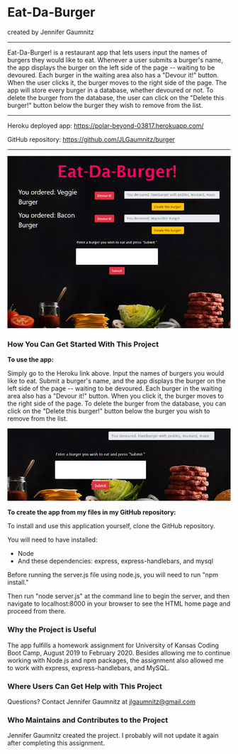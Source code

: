 # Eat-Da-Burger

created by Jennifer Gaumnitz
____________

Eat-Da-Burger! is a restaurant app that lets users input the names of burgers they would like to eat. Whenever a user submits a burger's name, the app displays the burger on the left side of the page -- waiting to be devoured. Each burger in the waiting area also has a "Devour it!" button. When the user clicks it, the burger moves to the right side of the page. The app will store every burger in a database, whether devoured or not. To delete the burger from the database, the user can click on the "Delete this burger!" button below the burger they wish to remove from the list.

- - - -
Heroku deployed app: https://polar-beyond-03817.herokuapp.com/

GitHub repository: https://github.com/JLGaumnitz/burger
- - - -

![Eat-Da-Burger Top of Page](./images_for_README/Eat-Da-Burger_Top_of_Page.PNG)
### How You Can Get Started With This Project ###

<strong>To use the app:</strong> 

Simply go to the Heroku link above. Input the names of burgers you would like to eat. Submit a burger's name, and the app displays the burger on the left side of the page -- waiting to be devoured. Each burger in the waiting area also has a "Devour it!" button. When you click it, the burger moves to the right side of the page. To delete the burger from the database, you can click on the "Delete this burger!" button below the burger you wish to remove from the list.

![Eat-Da-Burger Top of Page](./images_for_README/Eat-Da-Burger_Bottom_of_Page.PNG)

<strong>To create the app from my files in my GitHub repository:</strong> 

To install and use this application yourself, clone the GitHub repository. 

You will need to have installed:

* Node
* And these dependencies: express, express-handlebars, and mysql

Before running the server.js file using node.js, you will need to run "npm install." 

Then run "node server.js" at the command line to begin the server, and then navigate to localhost:8000 in your browser to see the HTML home page and proceed from there.

### Why the Project is Useful ###

  The app fulfills a homework assignment for University of Kansas Coding Boot Camp, August 2019 to February 2020. Besides allowing me to continue working with Node.js and npm packages, the assignment also allowed me to work with express, express-handlebars, and MySQL.

### Where Users Can Get Help with This Project ###

  Questions? Contact Jennifer Gaumnitz at jlgaumnitz@gmail.com

### Who Maintains and Contributes to the Project ###

  Jennifer Gaumnitz created the project. I probably will not update it again after completing this assignment. 
